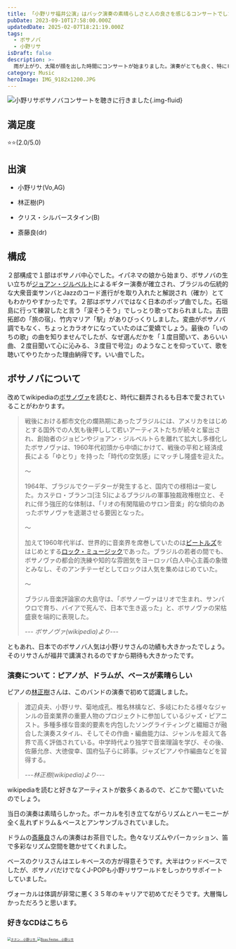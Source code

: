 ```yaml
---
title: 「小野リサ福井公演」はバック演奏の素晴らしさと人の良さを感じるコンサートでした
pubDate: 2023-09-10T17:58:00.000Z
updatedDate: 2025-02-07T18:21:19.000Z
tags:
  - ボサノバ
  - 小野リサ
isDraft: false
description: >-
  雨が上がり、太陽が顔を出した時間にコンサートが始まりました。演奏がとても良く、特にピアノの演奏が素晴らしかったです。ドラムも手先が器用でした。ベースはエレキが得意な方ですが、ウッドベースもジャストタイミングでしっかり全体の曲の流れを支えていました。PAも音像が綺麗にまとまっていました。それだけに体調が悪かったリサさんはさぞ悔しかったでしょう。音程が外れっぱなしで痛々しかった。囁くような声質は健在にだけに悔やまれます。また同じ聴衆者の皆さん、バンドメンバでやらせてくださいとの申し出に人の良さを感じました。バック演奏の素晴らしさに助けられた及第点のコンサートでした。最後の曲はストリングスが入ったアレンジを聴きたいな〜
category: Music
heroImage: IMG_9182x1200.JPG
---
```




![小野リサボサノバコンサートを聴きに行きました](https://object-storage.tyo2.conoha.io/v1/nc_2520d9a1_blog-astro-assets/blog-astro-assets/IMG_9182x1200.JPG){.img-fluid}

## 満足度

⭐️⭐️(2.0/5.0)

## 出演

- 小野リサ(Vo,AG)

- 林正樹(P)

- クリス・シルバースタイン(B)

- 斎藤良(dr)



## 構成

２部構成で１部はボサノバ中心でした。イパネマの娘から始まり、ボサノバの生い立ちが[ジョアン・ジルベルト](https://ja.wikipedia.org/wiki/%E3%82%B8%E3%83%A7%E3%82%A2%E3%83%B3%E3%83%BB%E3%82%B8%E3%83%AB%E3%83%99%E3%83%AB%E3%83%88)によるギター演奏が確立され、ブラジルの伝統的な大衆音楽サンバとJazzのコード進行がを取り入れたと解説され（確か）とてもわかりやすかったです。２部はボサノバではなく日本のポップ曲でした。石垣島に行って練習したと言う「涙そうそう」でしっとり歌っておられました。吉田拓郎の「旅の宿」、竹内マリア「駅」がありびっくりしました。変曲がボサノバ調でもなく、ちょっとカラオケになっていたのはご愛嬌でしょう。最後の「いのちの歌」の曲を知りませんでしたが、なぜ選んだかを「１度目聞いて、あらいい曲、２度目聞いて心に沁みる、３度目で号泣」のようなことを仰っていて、歌を聴いてやりたかった理由納得です。いい曲でした。



## ボサノバについて

改めてwikipediaの[ボサノヴァ](https://ja.wikipedia.org/wiki/%E3%83%9C%E3%82%B5%E3%83%8E%E3%83%B4%E3%82%A1)を読むと、時代に翻弄されるも日本で愛されていることがわかります。



> 戦後における都市文化の爛熟期にあったブラジルには、アメリカをはじめとする国外での人気も後押しして若いアーティストたちが続々と輩出され、創始者のジョビンやジョアン・ジルベルトらを離れて拡大し多様化したボサノヴァは、1960年代初頭から中頃にかけて、戦後の平和と経済成長による「ゆとり」を持った「時代の空気感」にマッチし隆盛を迎えた。
>
> 〜
>
> 1964年、ブラジルでクーデターが発生すると、国内での様相は一変した。カステロ・ブランコ[注 5]によるブラジルの軍事独裁政権樹立と、それに伴う強圧的な体制は、「リオの有閑階級のサロン音楽」的な傾向のあったボサノヴァを退潮させる要因となった。
>
> 〜
>
> 加えて1960年代半ば、世界的に音楽界を席巻していたのは[ビートルズ](https://ja.wikipedia.org/wiki/ビートルズ)をはじめとする[ロック・ミュージック](https://ja.wikipedia.org/wiki/ロック・ミュージック)であった。ブラジルの若者の間でも、ボサノヴァの都会的洗練や知的な雰囲気をヨーロッパ白人中心主義の象徴とみなし、そのアンチテーゼとしてロックは人気を集めはじめていた。
>
> 〜
>
> ブラジル音楽評論家の大島守は、「ボサノーヴァはリオで生まれ、サンパウロで育ち、バイアで死んで、日本で生き返った」と、ボサノヴァの栄枯盛衰を端的に表現した。
>
> --- *ボサノヴァ(wikipedia)より*---



ともあれ、日本でのボサノバ人気は小野リサさんの功績も大きかったでしょう。そのリサさんが福井で講演されるのですから期待も大きかったです。



### 演奏について：ピアノが、ドラムが、ベースが素晴らしい

ピアノの[林正樹](https://ja.wikipedia.org/wiki/%E6%9E%97%E6%AD%A3%E6%A8%B9)さんは、このバンドの演奏で初めて認識しました。

> 渡辺貞夫、小野リサ、菊地成孔、椎名林檎など、多岐にわたる様々なジャンルの音楽業界の重要人物のプロジェクトに参加しているジャズ・ピアニスト。多種多様な音楽的要素を内包したソングライティングと繊細さが融合した演奏スタイル、そしてその作曲・編曲能力は、ジャンルを超えて各界で高く評価されている。中学時代より独学で音楽理論を学び、その後、佐藤允彦、大徳俊幸、国府弘子らに師事。ジャズピアノや作編曲などを習得する。
>
> *---林正樹(wikipedia)より---*



wikipediaを読むと好きなアーティストが数多くあるので、どこかで聞いていたのでしょう。

当日の演奏は素晴らしかった。ボーカルを引き立てながらリズムとハーモニーが全く乱れずドラム＆ベースとアンサンブルされていました。

ドラムの[斎藤良](https://ryosaito0707.jimdofree.com/)さんの演奏はお茶目でした。色々なリズムやパーカッション、笛で多彩なリズム空間を聴かせてくれました。

ベースのクリスさんはエレキベースの方が得意そうです。大半はウッドベースでしたが、ボサノバだけでなくJ-POPも小野リサワールドをしっかりサポイートしていました。

ヴォーカルは体調が非常に悪く３５年のキャリアで初めてだそうです。大層悔しかっただろうと思います。

### 好きなCDはこちら

<a href="https://amzn.to/3PtoFwR">

<img src="image-20230910183520433x1200.png" alt="ナナン　小野リサ" style="zoom:50%;" />

</a>

<a href="https://amzn.to/3raRYLp">



<img src="image-20230910183745160x1200.png" alt="Boas Festas　小野リサ" style="zoom:50%;" />

</a>
